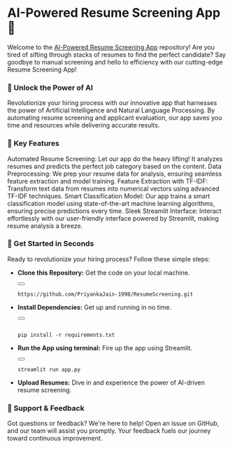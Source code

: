 <h1> AI-Powered Resume Screening App 🚀 </h1>



Welcome to the [AI-Powered Resume Screening App](https://resumescreeningwebsite.streamlit.app/) repository! Are you tired of sifting through stacks of resumes to find the perfect candidate? Say goodbye to manual screening and hello to efficiency with our cutting-edge Resume Screening App!

<h3>🌟 Unlock the Power of AI</h3>
Revolutionize your hiring process with our innovative app that harnesses the power of Artificial Intelligence and Natural Language Processing. By automating resume screening and applicant evaluation, our app saves you time and resources while delivering accurate results.

<h3>🔑 Key Features</h3>
Automated Resume Screening: Let our app do the heavy lifting! It analyzes resumes and predicts the perfect job category based on the content.
Data Preprocessing: We prep your resume data for analysis, ensuring seamless feature extraction and model training.
Feature Extraction with TF-IDF: Transform text data from resumes into numerical vectors using advanced TF-IDF techniques.
Smart Classification Model: Our app trains a smart classification model using state-of-the-art machine learning algorithms, ensuring precise predictions every time.
Sleek Streamlit Interface: Interact effortlessly with our user-friendly interface powered by Streamlit, making resume analysis a breeze.

<h3>🚀 Get Started in Seconds</h3>
Ready to revolutionize your hiring process? Follow these simple steps:

- <b>Clone this Repository:</b> Get the code on your local machine.
    <div class="code-block">
    <button class="copy-button" onclick="copyCode(1)"></button>
    <pre><code>https://github.com/PriyankaJain-1998/ResumeScreening.git </code></pre>
    </div>
   
- <b>Install Dependencies:</b> Get up and running in no time.
      <div class="code-block">
      <button class="copy-button" onclick="copyCode(1)"></button>
      <pre><code> pip install -r requirements.txt</code></pre>
      </div>

- <b>Run the App using terminal:</b> Fire up the app using Streamlit.
      <div class="code-block">
      <button class="copy-button" onclick="copyCode(1)"></button>
      <pre><code>streamlit run app.py</code></pre>
      </div>

- <b>Upload Resumes:</b> Dive in and experience the power of AI-driven resume screening.


<h3>🚀 Support & Feedback</h3>
Got questions or feedback? We're here to help! Open an issue on GitHub, and our team will assist you promptly. Your feedback fuels our journey toward continuous improvement.

